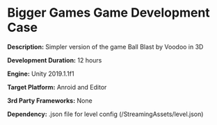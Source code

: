 # Bigger Games Game Development Case

**Description:**  Simpler version of the game Ball Blast by Voodoo in 3D

**Development Duration:**  12 hours

**Engine:** Unity 2019.1.1f1

**Target Platform:** Anroid and Editor

**3rd Party Frameworks:** None

**Dependency:** .json file for level config (/StreamingAssets/level.json)
